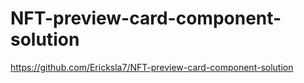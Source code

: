 # NFT-preview-card-component-solution

https://github.com/Ericksla7/NFT-preview-card-component-solution
